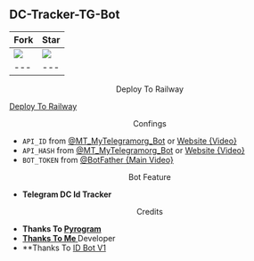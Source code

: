 ## DC-Tracker-TG-Bot

| Fork | Star | 
| --- | --- |
| <img src="https://img.shields.io/github/stars/PR0FESS0R-99/DC-Tracker-TG-Bot?style=social" /> | <img src="https://img.shields.io/github/forks/PR0FESS0R-99/DC-Tracker-TG-Bot?style=social" /> |
| --- | --- |

<p align="center">
Deploy To Railway
</p>

<p align="center">

 [Deploy To Railway](https://railway.app/new/template?template=https%3A%2F%2Fgithub.com%2FPR0FESS0R-99%2FDC-Tracker-TG-Bot&envs=API_HASH%2CAPI_ID%2CBOT_TOKEN&API_HASHDesc=Your+API+Hash+From+https%3A%2F%2Fyoutu.be%2F5eEsvLAKVc0+or+%40MT_MyTelegramOrg_Bot&API_IDDesc=API_ID+Required+Your+APP+ID+From+https%3A%2F%2Fyoutu.be%2F5eEsvLAKVc0+or+%40MT_MyTelegramOrg_Bot&BOT_TOKENDesc=Your+Bot+Token+From+%40BotFather&referralCode=MoTech)
</p>

<p align="center">
Confings
</p>

* `API_ID` from [@MT_MyTelegramorg_Bot](https://youtu.be/5eEsvLAKVc0) or [Website {Video}](https://youtu.be/5eEsvLAKVc0)
* `API_HASH` from [@MT_MyTelegramorg_Bot](https://youtu.be/5eEsvLAKVc0) or [Website {Video}](https://youtu.be/5eEsvLAKVc0)
* `BOT_TOKEN` from [@BotFather {Main Video}](https://youtu.be/cB4UduCcNWs)

<p align="center">
Bot Feature
</p>

* **Telegram DC Id Tracker**

<p align="center">
Credits
</p>

* **Thanks To [Pyrogram](https://docs.pyrogram.org/)**
* **[Thanks To Me ](https://github.com/PR0FESS0R-99)** Developer
* **Thanks To [ID Bot V1](https://github.com/PR0FESS0R-99/ID-Bot-V1)

